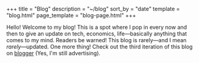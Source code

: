 +++
title = "Blog"
description = "~/blog"
sort_by = "date"
template = "blog.html"
page_template = "blog-page.html"
+++

Hello! Welcome to my blog! This is a spot where I pop in every now and then to give an update on tech, economics, life—basically anything that comes to my mind. Readers be warned! This blog is rarely—and I mean *rarely*—updated. One more thing! Check out the third iteration of this blog on [blogger] (Yes, I'm still advertising).

[blogger]: https://bloggger.vercel.app